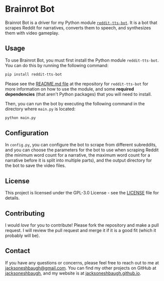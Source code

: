 # Brainrot Bot

Brainrot Bot is a driver for my Python module [`reddit-tts-bot`](https://github.com/jacksoneshbaugh/reddit-tts-bot). It is a bot that scrapes Reddit for narratives, converts them to speech, and synthesizes them with video gameplay. 

## Usage

To use Brainrot Bot, you must first install the Python module `reddit-tts-bot`. You can do this by running the following command:

```bash
pip install reddit-tts-bot
```

Please see the [README.md file](https://github.com/jacksoneshbaugh/Reddit-TTS-Bot#installation) at the repository for `reddit-tts-bot` for more information on how to use the module, and some **required dependencies** (that aren't Python packages) that you will need to install.

Then, you can run the bot by executing the following command in the directory where `main.py` is located:

```bash
python main.py
```

## Configuration

In `config.py`, you can configure the bot to scrape from different subreddits, and you can choose the parameters for the bot to use when scraping Reddit (the minimum word count for a narrative, the maximum word count for a narrative before it is split into multiple parts), and the output directory for the bot to save the video files.

## License

This project is licensed under the GPL-3.0 License - see the [LICENSE](LICENSE) file for details.

## Contributing

I would *love* for you to contribute! Please fork the repository and make a pull request. I will review the pull request and merge it if it is a good fit (which it probably will be).

## Contact

If you have any questions or concerns, please feel free to reach out to me at
[jacksoneshbaugh@gmail.com](mailto:jacksoneshbaugh@gmail.com). You can find my other projects on GitHub at [jacksoneshbaugh](https://github.com/jacksoneshbaugh), and my website is at [jacksoneshbaugh.github.io](https://jacksoneshbaugh.github.io).